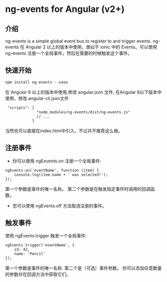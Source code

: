 # ng-events for Angular (v2+)

## 介绍

ng-events is a simple global event bus to register to and trigger events.
ng-events 在 Angular 2 以上的版本中使用，类似于 ionic 中的 Events。可以使用 ng-events 注册一个全局事件，然后在需要的时候触发这个事件。


## 快速开始

```
npm install ng-events --save
```

在 Angular 6 以上的版本中使用,修改 angular.json 文件, 在Angular 6以下版本中使用，修改.angular-cli.json文件

```
 "scripts": [
              "node_modules/ng-events/dist/ng-events.js"
              // ...
            ]
```
当然也可以直接在index.html中引入，不过并不推荐这么做。

## 注册事件

- 你可以使用 ngEevents.on 注册一个全局事件:

```
ngEvents.on('eventName', function (item) {
    console.log(item.name + ' was selected!');
});
```

第一个参数是事件的唯一名称。 第二个参数是在触发指定事件时调用的回调函数。

- 您可以使用 ngEvents.off 方法取消注册的事件。

## 触发事件

使用 ngEvents.trigger 触发一个全局事件:

```
ngEvents.trigger('eventName', {
    id: 42,
    name: 'Pencil'
});
```

第一个参数是事件的唯一名称. 第二个是（可选）事件参数。
你可以添加任意数量的参数并在回调方法中获取它们。
